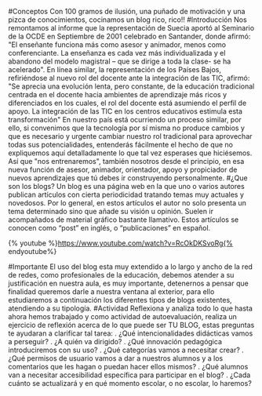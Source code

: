 #Conceptos
Con 100 gramos de ilusión, una puñado de motivación y una pizca de conocimientos, cocinamos un blog rico, rico!!
#Introducción
Nos remontamos al informe que la representación de Suecia aportó al Seminario de la OCDE en Septiembre de 2001 celebrado en Santander, donde afirmó: "El enseñante funciona más como asesor y animador, menos como conferenciante. La enseñanza es cada vez más individualizada y el abandono del modelo magistral – que se dirige a toda la clase- se ha acelerado". En línea similar, la representación de los Países Bajos, refiriéndose al nuevo rol del docente ante la integración de las TIC, afirmó: "Se aprecia una evolución lenta, pero constante, de la educación tradicional centrada en el docente hacia ambientes de aprendizaje más ricos y diferenciados en los cuales, el rol del docente está asumiendo el perfil de apoyo. La integración de las TIC en los centros educativos estimula esta transformación"
En nuestro país está ocurriendo un proceso similar, por ello, si convenimos que la tecnología por sí misma no produce cambios y que es necesario y urgente cambiar nuestro rol tradicional para aprovechar todas sus potencialidades, entenderás fácilmente el hecho de que no expliquemos aquí detalladamente lo que tal vez esperases que hiciésemos.
Así que "nos entrenaremos", también nosotros desde el principio, en esa nueva función de asesor, animador, orientador, apoyo y propiciador de nuevos aprendizajes que tú debes ir construyendo personalmente.
#¿Que son los blogs?
Un blog es una página web en la que uno o varios autores publican artículos con cierta periodicidad tratando temas muy actuales y novedosos. Por lo general, en estos artículos el autor no solo presenta un tema determinado sino que añade su visión u opinión. Suelen ir acompañados de material gráfico bastante llamativo. Estos artículos se conocen como “post” en inglés, o “publicaciones” en español.

{% youtube %}https://www.youtube.com/watch?v=RcOkDKSvoRg{% endyoutube%}

#Importante
El uso del blog esta muy extendido a lo largo y ancho de la red de redes, como profesionales de la educación, debemos atender a su justificación en nuestra aula, es muy importante, detenernos a pensar que finalidad queremos darle a nuestra ventana al exterior, para ello estudiaremos a continuación los diferentes tipos de blogs existentes, atendiendo a su tipología.
#Actividad
Reflexiona y analiza todo lo que hasta ahora hemos trabajado y como actividad de autoevaluación, realiza un ejercicio de reflexión acerca de lo que puede ser TU BLOG, estas preguntas te ayudaran a clarificar tal tarea:
. ¿Qué intencionalidades didácticas vamos a perseguir?
. ¿A quién va dirigido?
. ¿Qué innovación pedagógica introduciremos con su uso?
. ¿Qué categorías vamos a necesitar crear?
. ¿Qué permisos de usuario vamos a dar a nuestros alumnos y a los comentarios que les hagan o puedan hacer ellos mismos?
. ¿Qué alumnos van a necesitar accesibilidad específica para participar en el blog?
. ¿Cada cuánto se actualizará y en qué momento escolar, o no escolar, lo haremos?